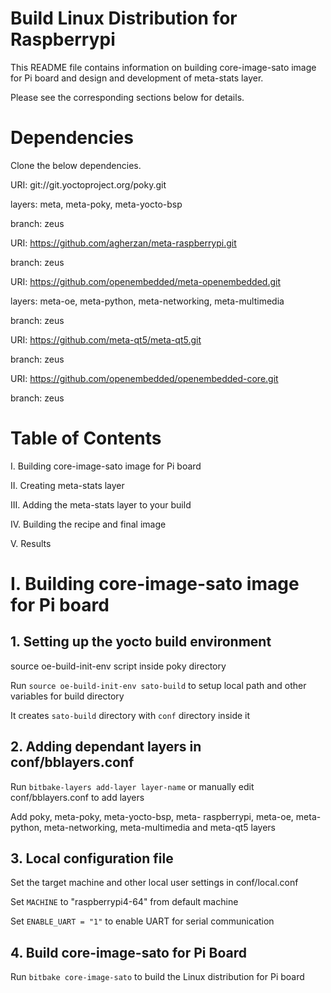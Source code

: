 Build Linux Distribution for Raspberrypi
===========================================

This README file contains information on building core-image-sato image for
Pi board and design and development of meta-stats layer. 

Please see the corresponding sections below for details.

Dependencies
==================================================

  Clone the below dependencies.

  URI: git://git.yoctoproject.org/poky.git
  
  layers: meta, meta-poky, meta-yocto-bsp
  
  branch: zeus
  
  URI: https://github.com/agherzan/meta-raspberrypi.git
  
  branch: zeus
  
  URI: https://github.com/openembedded/meta-openembedded.git
  
  layers: meta-oe, meta-python, meta-networking, meta-multimedia
  
  branch: zeus
  
  URI: https://github.com/meta-qt5/meta-qt5.git
  
  branch: zeus
  
  URI: https://github.com/openembedded/openembedded-core.git
  
  branch: zeus
  
Table of Contents
==============================================

  I. Building core-image-sato image for Pi board
  
  II. Creating meta-stats layer
  
  III. Adding the meta-stats layer to your build
  
  IV. Building the recipe and final image
  
  V. Results
  
# I. Building core-image-sato image for Pi board

## 1. Setting up the yocto build environment

  source oe-build-init-env script inside poky directory
   
  Run `source oe-build-init-env sato-build` to setup local path
  and other variables for build directory
  
  It creates `sato-build` directory with `conf` directory inside it
  
## 2. Adding dependant layers in conf/bblayers.conf
  
  Run `bitbake-layers add-layer layer-name`
  or manually edit conf/bblayers.conf to add layers
  
  Add poky, meta-poky, meta-yocto-bsp, meta-
  raspberrypi, meta-oe, meta-python, meta-networking, meta-multimedia
  and meta-qt5 layers
  
## 3. Local configuration file

  Set the target machine and other local user settings in conf/local.conf
  
  Set `MACHINE` to "raspberrypi4-64" from default machine
  
  Set `ENABLE_UART = "1"` to enable UART for serial communication
  
## 4. Build core-image-sato for Pi Board
  Run `bitbake core-image-sato` to build the Linux distribution for Pi board
